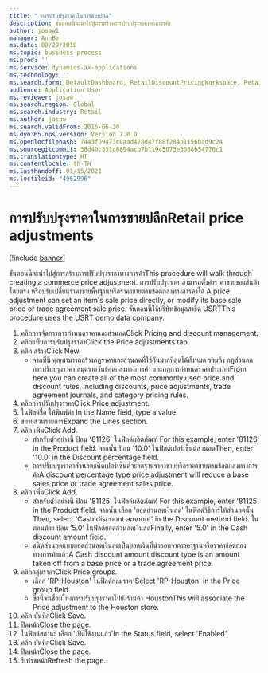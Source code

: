 ```yaml
---
title: " การปรับปรุงราคาในการขายปลีก"
description: ขั้นตอนนี้จะนำไปสู่การสร้างการปรับปรุงราคาทางการค้า
author: josaw1
manager: AnnBe
ms.date: 08/29/2018
ms.topic: business-process
ms.prod: ''
ms.service: dynamics-ax-applications
ms.technology: ''
ms.search.form: DefaultDashboard, RetailDiscountPricingWorkspace, RetailPeriodicDiscount, RetailDiscountPriceGroup
audience: Application User
ms.reviewer: josaw
ms.search.region: Global
ms.search.industry: Retail
ms.author: josaw
ms.search.validFrom: 2016-06-30
ms.dyn365.ops.version: Version 7.0.0
ms.openlocfilehash: 7443f69473c0aad478d47f80f284b1156bad9c24
ms.sourcegitcommit: 38d40c331c8894acb7b119c5073e3088b54776c1
ms.translationtype: HT
ms.contentlocale: th-TH
ms.lasthandoff: 01/15/2021
ms.locfileid: "4962996"
---
```

# <a name="retail-price-adjustments"></a><span data-ttu-id="e3d6b-103"> การปรับปรุงราคาในการขายปลีก</span><span class="sxs-lookup"><span data-stu-id="e3d6b-103">Retail price adjustments</span></span>

[!include [banner](../includes/banner.md)]

<span data-ttu-id="e3d6b-104">ขั้นตอนนี้จะนำไปสู่การสร้างการปรับปรุงราคาทางการค้า</span><span class="sxs-lookup"><span data-stu-id="e3d6b-104">This procedure will walk through creating a commerce price adjustment.</span></span> <span data-ttu-id="e3d6b-105">การปรับปรุงราคาสามารถตั้งค่าราคาขายของสินค้าโดยตรง หรือปรับเปลี่ยนราคาขายพื้นฐานหรือราคาขายตามข้อตกลงทางการค้าได้ </span><span class="sxs-lookup"><span data-stu-id="e3d6b-105">A price adjustment can set an item's sale price directly, or modify its base sale price or trade agreement sale price.</span></span> <span data-ttu-id="e3d6b-106">ขั้นตอนนี้ใช้บริษัทข้อมูลสาธิต USRT</span><span class="sxs-lookup"><span data-stu-id="e3d6b-106">This procedure uses the USRT demo data company.</span></span>

1. <span data-ttu-id="e3d6b-107">คลิกการจัดการการกำหนดราคาและส่วนลด</span><span class="sxs-lookup"><span data-stu-id="e3d6b-107">Click Pricing and discount management.</span></span>
2. <span data-ttu-id="e3d6b-108">คลิกแท็บการปรับปรุงราคา</span><span class="sxs-lookup"><span data-stu-id="e3d6b-108">Click the Price adjustments tab.</span></span>
3. <span data-ttu-id="e3d6b-109">คลิก สร้าง</span><span class="sxs-lookup"><span data-stu-id="e3d6b-109">Click New.</span></span>
    * <span data-ttu-id="e3d6b-110">จากที่นี่ คุณสามารถสร้างกฎราคาและส่วนลดที่ใช้กันมากที่สุดได้ทั้งหมด รวมถึง กฎส่วนลด การปรับปรุงราคา สมุดรายวันข้อตกลงทางการค้า และกฎการกำหนดราคาประเภท</span><span class="sxs-lookup"><span data-stu-id="e3d6b-110">From here you can create all of the most commonly used price and discount rules, including discounts, price adjustments, trade agreement journals, and category pricing rules.</span></span>  
4. <span data-ttu-id="e3d6b-111">คลิกการปรับปรุงราคา</span><span class="sxs-lookup"><span data-stu-id="e3d6b-111">Click Price adjustment.</span></span>
5. <span data-ttu-id="e3d6b-112">ในฟิลด์ชื่อ ให้พิมพ์ค่า </span><span class="sxs-lookup"><span data-stu-id="e3d6b-112">In the Name field, type a value.</span></span>
6. <span data-ttu-id="e3d6b-113">ขยายส่วนรายการ</span><span class="sxs-lookup"><span data-stu-id="e3d6b-113">Expand the Lines section.</span></span>
7. <span data-ttu-id="e3d6b-114">คลิก เพิ่ม</span><span class="sxs-lookup"><span data-stu-id="e3d6b-114">Click Add.</span></span>
    * <span data-ttu-id="e3d6b-115">สำหรับตัวอย่างนี้ ป้อน '81126' ในฟิลด์ผลิตภัณฑ์ </span><span class="sxs-lookup"><span data-stu-id="e3d6b-115">For this example, enter '81126' in the Product field.</span></span> <span data-ttu-id="e3d6b-116">จากนั้น ป้อน '10.0' ในฟิลด์เปอร์เซ็นต์ส่วนลด</span><span class="sxs-lookup"><span data-stu-id="e3d6b-116">Then, enter '10.0' in the Discount percentage field.</span></span>  
    * <span data-ttu-id="e3d6b-117">การปรับปรุงราคาส่วนลดชนิดเปอร์เซ็นต์จะลดฐานราคาขายหรือราคาขายตามข้อตกลงทางการค้า</span><span class="sxs-lookup"><span data-stu-id="e3d6b-117">A discount percentage type price adjustment will reduce a base sales price or trade agreement sales price.</span></span>  
8. <span data-ttu-id="e3d6b-118">คลิก เพิ่ม</span><span class="sxs-lookup"><span data-stu-id="e3d6b-118">Click Add.</span></span>
    * <span data-ttu-id="e3d6b-119">สำหรับตัวอย่างนี้ ป้อน '81125' ในฟิลด์ผลิตภัณฑ์ </span><span class="sxs-lookup"><span data-stu-id="e3d6b-119">For this example, enter '81125' in the Product field.</span></span> <span data-ttu-id="e3d6b-120">จากนั้น เลือก 'ยอดส่วนลดเงินสด' ในฟิลด์วิธีการให้ส่วนลดนั้น </span><span class="sxs-lookup"><span data-stu-id="e3d6b-120">Then, select 'Cash discount amount' in the Discount method field.</span></span>    <span data-ttu-id="e3d6b-121">ในตอนท้าย ป้อน '5.0' ในฟิลด์ยอดส่วนลดเงินสด</span><span class="sxs-lookup"><span data-stu-id="e3d6b-121">Finally, enter '5.0' in the Cash discount amount field.</span></span>  
    * <span data-ttu-id="e3d6b-122">ชนิดส่วนลดแบบยอดส่วนลดเงินสดเป็นยอดเงินที่นำออกจากราคาฐานหรือราคาข้อตกลงทางการค้าแล้ว</span><span class="sxs-lookup"><span data-stu-id="e3d6b-122">A Cash discount amount discount type is an amount taken off from a base price or a trade agreement price.</span></span>  
9. <span data-ttu-id="e3d6b-123">คลิกกลุ่มราคา</span><span class="sxs-lookup"><span data-stu-id="e3d6b-123">Click Price groups.</span></span>
    * <span data-ttu-id="e3d6b-124">เลือก 'RP-Houston' ในฟิลด์กลุ่มราคา</span><span class="sxs-lookup"><span data-stu-id="e3d6b-124">Select 'RP-Houston' in the Price group field.</span></span>  
    * <span data-ttu-id="e3d6b-125">ซึ่งนี่จะเชื่อมโยงการปรับปรุงราคาไปยังร้านค้า Houston</span><span class="sxs-lookup"><span data-stu-id="e3d6b-125">This will associate the Price adjustment to the Houston store.</span></span>  
10. <span data-ttu-id="e3d6b-126">คลิก บันทึก</span><span class="sxs-lookup"><span data-stu-id="e3d6b-126">Click Save.</span></span>
11. <span data-ttu-id="e3d6b-127">ปิดหน้า</span><span class="sxs-lookup"><span data-stu-id="e3d6b-127">Close the page.</span></span>
12. <span data-ttu-id="e3d6b-128">ในฟิลด์สถานะ เลือก 'เปิดใช้งานแล้ว'</span><span class="sxs-lookup"><span data-stu-id="e3d6b-128">In the Status field, select 'Enabled'.</span></span>
13. <span data-ttu-id="e3d6b-129">คลิก บันทึก</span><span class="sxs-lookup"><span data-stu-id="e3d6b-129">Click Save.</span></span>
14. <span data-ttu-id="e3d6b-130">ปิดหน้า</span><span class="sxs-lookup"><span data-stu-id="e3d6b-130">Close the page.</span></span>
15. <span data-ttu-id="e3d6b-131">รีเฟรชหน้า</span><span class="sxs-lookup"><span data-stu-id="e3d6b-131">Refresh the page.</span></span>

